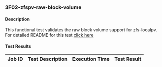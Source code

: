 ### 3F02-zfspv-raw-block-volume

#### Description

This functional test validates the raw block volume support for zfs-localpv. For detailed README for this test [click here](https://github.com/openebs/e2e-tests/experiments/zfs-localpv/functional/zfspv-raw-block-volume)

#### Test Results

| Job ID  |      Test Description         | Execution Time |   Test Result   |
|---------|-------------------------------|----------------|-----------------|